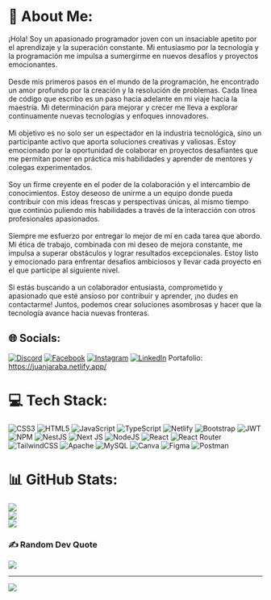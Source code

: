# 💫 About Me:
¡Hola! Soy un apasionado programador joven con un insaciable apetito por el aprendizaje y la superación constante. Mi entusiasmo por la tecnología y la programación me impulsa a sumergirme en nuevos desafíos y proyectos emocionantes.<br><br>Desde mis primeros pasos en el mundo de la programación, he encontrado un amor profundo por la creación y la resolución de problemas. Cada línea de código que escribo es un paso hacia adelante en mi viaje hacia la maestría. Mi determinación para mejorar y crecer me lleva a explorar continuamente nuevas tecnologías y enfoques innovadores.<br><br>Mi objetivo es no solo ser un espectador en la industria tecnológica, sino un participante activo que aporta soluciones creativas y valiosas. Estoy emocionado por la oportunidad de colaborar en proyectos desafiantes que me permitan poner en práctica mis habilidades y aprender de mentores y colegas experimentados.<br><br>Soy un firme creyente en el poder de la colaboración y el intercambio de conocimientos. Estoy deseoso de unirme a un equipo donde pueda contribuir con mis ideas frescas y perspectivas únicas, al mismo tiempo que continúo puliendo mis habilidades a través de la interacción con otros profesionales apasionados.<br><br>Siempre me esfuerzo por entregar lo mejor de mí en cada tarea que abordo. Mi ética de trabajo, combinada con mi deseo de mejora constante, me impulsa a superar obstáculos y lograr resultados excepcionales. Estoy listo y emocionado para enfrentar desafíos ambiciosos y llevar cada proyecto en el que participe al siguiente nivel.<br><br>Si estás buscando a un colaborador entusiasta, comprometido y apasionado que esté ansioso por contribuir y aprender, ¡no dudes en contactarme! Juntos, podemos crear soluciones asombrosas y hacer que la tecnología avance hacia nuevas fronteras.


## 🌐 Socials:
[![Discord](https://img.shields.io/badge/Discord-%237289DA.svg?logo=discord&logoColor=white)](https://discord.gg/juanjo#7461) [![Facebook](https://img.shields.io/badge/Facebook-%231877F2.svg?logo=Facebook&logoColor=white)](https://facebook.com/juanjo.gaviria23?mibextid=ZbWKwL) [![Instagram](https://img.shields.io/badge/Instagram-%23E4405F.svg?logo=Instagram&logoColor=white)](https://instagram.com/juanjojaraba) [![LinkedIn](https://img.shields.io/badge/LinkedIn-%230077B5.svg?logo=linkedin&logoColor=white)](https://linkedin.com/in/juan-jose-jaraba-gaviria-6aba14182) Portafolio: https://juanjaraba.netlify.app/

# 💻 Tech Stack:
![CSS3](https://img.shields.io/badge/css3-%231572B6.svg?style=for-the-badge&logo=css3&logoColor=white) ![HTML5](https://img.shields.io/badge/html5-%23E34F26.svg?style=for-the-badge&logo=html5&logoColor=white) ![JavaScript](https://img.shields.io/badge/javascript-%23323330.svg?style=for-the-badge&logo=javascript&logoColor=%23F7DF1E) ![TypeScript](https://img.shields.io/badge/typescript-%23007ACC.svg?style=for-the-badge&logo=typescript&logoColor=white) ![Netlify](https://img.shields.io/badge/netlify-%23000000.svg?style=for-the-badge&logo=netlify&logoColor=#00C7B7) ![Bootstrap](https://img.shields.io/badge/bootstrap-%23563D7C.svg?style=for-the-badge&logo=bootstrap&logoColor=white) ![JWT](https://img.shields.io/badge/JWT-black?style=for-the-badge&logo=JSON%20web%20tokens) ![NPM](https://img.shields.io/badge/NPM-%23000000.svg?style=for-the-badge&logo=npm&logoColor=white) ![NestJS](https://img.shields.io/badge/nestjs-%23E0234E.svg?style=for-the-badge&logo=nestjs&logoColor=white) ![Next JS](https://img.shields.io/badge/Next-black?style=for-the-badge&logo=next.js&logoColor=white) ![NodeJS](https://img.shields.io/badge/node.js-6DA55F?style=for-the-badge&logo=node.js&logoColor=white) ![React](https://img.shields.io/badge/react-%2320232a.svg?style=for-the-badge&logo=react&logoColor=%2361DAFB) ![React Router](https://img.shields.io/badge/React_Router-CA4245?style=for-the-badge&logo=react-router&logoColor=white) ![TailwindCSS](https://img.shields.io/badge/tailwindcss-%2338B2AC.svg?style=for-the-badge&logo=tailwind-css&logoColor=white) ![Apache](https://img.shields.io/badge/apache-%23D42029.svg?style=for-the-badge&logo=apache&logoColor=white) ![MySQL](https://img.shields.io/badge/mysql-%2300f.svg?style=for-the-badge&logo=mysql&logoColor=white) ![Canva](https://img.shields.io/badge/Canva-%2300C4CC.svg?style=for-the-badge&logo=Canva&logoColor=white) 	![Figma](https://img.shields.io/badge/figma-%23F24E1E.svg?style=for-the-badge&logo=figma&logoColor=white) ![Postman](https://img.shields.io/badge/Postman-FF6C37?style=for-the-badge&logo=postman&logoColor=white)
# 📊 GitHub Stats:
![](https://github-readme-stats.vercel.app/api?username=JuanJoJaraba&theme=onedark&hide_border=false&include_all_commits=false&count_private=false)<br/>
![](https://github-readme-streak-stats.herokuapp.com/?user=JuanJoJaraba&theme=onedark&hide_border=false)<br/>
![](https://github-readme-stats.vercel.app/api/top-langs/?username=JuanJoJaraba&theme=onedark&hide_border=false&include_all_commits=false&count_private=false&layout=compact)

### ✍️ Random Dev Quote
![](https://quotes-github-readme.vercel.app/api?type=horizontal&theme=dark)

---
[![](https://visitcount.itsvg.in/api?id=JuanJoJaraba&icon=0&color=0)](https://visitcount.itsvg.in)

<!-- Proudly created with GPRM ( https://gprm.itsvg.in ) -->
